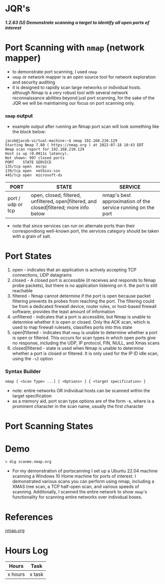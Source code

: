 # JQR's
##### 1.2.63 (U) Demonstrate scanning a target to identify all open ports of interest

# Port Scanning with `nmap` (network mapper)

- to demonstrate port scanning, I used `nmap`
- `nmap` or network mapper is an open source tool for network exploration and security auditing
- it is designed to rapidly scan large networks or individual hosts. although Nmap is a very robust tool with several network reconnaissance abilities beyond just port scanning, for the sake of the JQR we will be maintiaining our focus on port scanning only.


### `nmap` output

- example output after running an Nmap port scan will look something like the block below:

```
jacob@jacob-virtual-machine:~$ nmap 192.168.210.129
Starting Nmap 7.80 ( https://nmap.org ) at 2022-07-18 10:43 EDT
Nmap scan report for 192.168.210.129
Host is up (0.0011s latency).
Not shown: 997 closed ports
PORT    STATE SERVICE
135/tcp open  msrpc
139/tcp open  netbios-ssn
445/tcp open  microsoft-ds
```




|        PORT       |                                        STATE                                               |                           SERVICE                            |
|-------------------|--------------------------------------------------------------------------------------------|--------------------------------------------------------------|
| port / udp or tcp | open, closed, filtered, unfiltered, open\|filtered, and closed\|filtered; more info below  | nmap's best approximation of the service running on the port |

- note that since services can run on alternate ports than their correspondiong well-known port, the services category should be taken with a grain of salt.


# Port States
1. open - indicates that an application is actively accepting TCP connections, UDP datagrams
2. closed - A closed port is accessible (it receives and responds to Nmap probe packets), but there is no application listening on it. the port is still reachable
3. filtered - Nmap cannot determine if the port is open because packet filtering prevents its probes from reaching the port. The filtering could be from a dedicated firewall device, router rules, or host-based firewall software; provides the least amount of information
4. unfiltered - indicates that a port is accessible, but Nmap is unable to determine whether it is open or closed. Only the ACK scan, which is used to map firewall rulesets, classifies ports into this state
5. open\|filtered - indicates that `nmap` is unable to determine whether a port is open or filtered. This occurs for scan types in which open ports give no response, including the UDP, IP protocol, FIN, NULL, and Xmas scans
6. closed\|filtered - state is used when Nmap is unable to determine whether a port is closed or filtered. It is only used for the IP ID idle scan, using the `-sI` option


### Syntax Builder
`nmap [ <Scan Type> ...] [ <Options> ] { <target specification> }`
 - note: entire networks OR individual hosts can be scanned within the target specification
 - as a memory aid, port scan type options are of the form -s<C>, where <C> is a prominent character in the scan name, usually the first character

 # Port Scanning States
 
 
# Demo
 
 ```
 > dig scanme.nmap.org
 
 ```

- For my demonstration of portscanning I set up a Ubuntu 22.04 machine scanning a Windows 10 Home machine for ports of interest. I demonstrated various scans you can perform using nmap, including a XMAS tree scan, a TCP half-open scan, and various speeds of scanning. Additonally, I scanned the entire network to show `nmap`'s functionality for scanning entire networks over individual boxes.


# References
[nmap.org](https://nmap.org)

# Hours Log
| Hours | Task |
|-------|------|
| x hours | x task |

